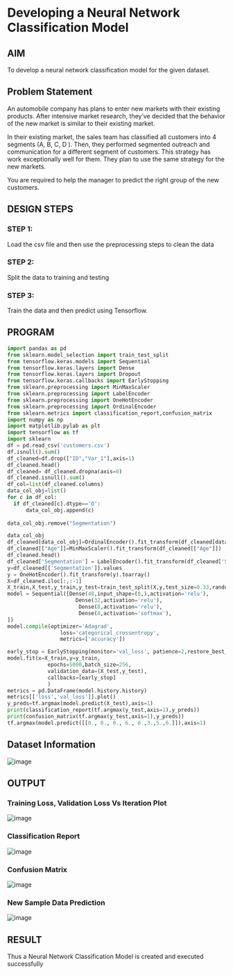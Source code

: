 # Developing a Neural Network Classification Model

## AIM

To develop a neural network classification model for the given dataset.

## Problem Statement

An automobile company has plans to enter new markets with their existing products. After intensive market research, they’ve decided that the behavior of the new market is similar to their existing market.

In their existing market, the sales team has classified all customers into 4 segments (A, B, C, D ). Then, they performed segmented outreach and communication for a different segment of customers. This strategy has work exceptionally well for them. They plan to use the same strategy for the new markets.

You are required to help the manager to predict the right group of the new customers.

## DESIGN STEPS

### STEP 1:
Load the csv file and then use the preprocessing steps to clean the data

### STEP 2:
Split the data to training and testing

### STEP 3:
Train the data and then predict using Tensorflow.

## PROGRAM
```python
import pandas as pd
from sklearn.model_selection import train_test_split
from tensorflow.keras.models import Sequential
from tensorflow.keras.layers import Dense
from tensorflow.keras.layers import Dropout
from tensorflow.keras.callbacks import EarlyStopping
from sklearn.preprocessing import MinMaxScaler
from sklearn.preprocessing import LabelEncoder
from sklearn.preprocessing import OneHotEncoder
from sklearn.preprocessing import OrdinalEncoder
from sklearn.metrics import classification_report,confusion_matrix
import numpy as np
import matplotlib.pylab as plt
import tensorflow as tf
import sklearn
df = pd.read_csv('customers.csv')
df.isnull().sum()
df_cleaned=df.drop(["ID","Var_1"],axis=1)
df_cleaned.head()
df_cleaned= df_cleaned.dropna(axis=0)
df_cleaned.isnull().sum()
df_col=list(df_cleaned.columns)
data_col_obj=list()
for c in df_col:
  if df_cleaned[c].dtype=='O':
      data_col_obj.append(c)
      
data_col_obj.remove("Segmentation")

data_col_obj
df_cleaned[data_col_obj]=OrdinalEncoder().fit_transform(df_cleaned[data_col_obj])
df_cleaned[["Age"]]=MinMaxScaler().fit_transform(df_cleaned[["Age"]])
df_cleaned.head()
df_cleaned['Segmentation'] = LabelEncoder().fit_transform(df_cleaned['Segmentation'])
y=df_cleaned[['Segmentation']].values
y = OneHotEncoder().fit_transform(y).toarray()
X=df_cleaned.iloc[:,:-1]
X_train,X_test,y_train,y_test=train_test_split(X,y,test_size=0.33,random_state=50)
model = Sequential([Dense(48,input_shape=(8,),activation='relu'),
                      Dense(32,activation='relu'),
                       Dense(8,activation='relu'),
                       Dense(4,activation='softmax'),
])
model.compile(optimizer='Adagrad',
                 loss='categorical_crossentropy',
                 metrics=['accuracy'])

early_stop = EarlyStopping(monitor='val_loss', patience=2,restore_best_weights=True)
model.fit(x=X_train,y=y_train,
             epochs=5000,batch_size=256,
             validation_data=(X_test,y_test),
             callbacks=[early_stop]
             )
metrics = pd.DataFrame(model.history.history)
metrics[['loss','val_loss']].plot()
y_preds=tf.argmax(model.predict(X_test),axis=1)
print(classification_report(tf.argmax(y_test,axis=1),y_preds))
print(confusion_matrix(tf.argmax(y_test,axis=1),y_preds))
tf.argmax(model.predict([[0., 0., 0., 6., 0.,3.,5.,6.]]),axis=1)
```

## Dataset Information

![image](https://user-images.githubusercontent.com/75235488/189712954-ea5e7d8a-a774-458d-91de-5eb299f53f1e.png)

## OUTPUT

### Training Loss, Validation Loss Vs Iteration Plot

![image](https://user-images.githubusercontent.com/75235488/189713155-b7103658-6bd0-46c6-93c2-6f1b063857ad.png)

### Classification Report

![image](https://user-images.githubusercontent.com/75235488/189713249-3e258de2-a21e-46a2-b060-1877fd0fae48.png)

### Confusion Matrix

![image](https://user-images.githubusercontent.com/75235488/189713310-ebeb788f-1b20-49d2-950a-f90058a4e127.png)

### New Sample Data Prediction

![image](https://user-images.githubusercontent.com/75235488/189713377-7bf356d9-150b-483d-837e-166197d0a654.png)

## RESULT
Thus a Neural Network Classification Model is created and executed successfully
